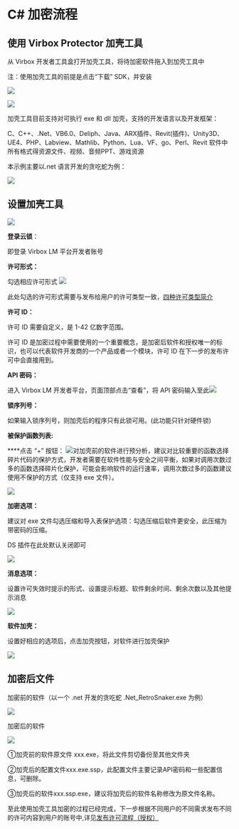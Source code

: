 # C\# 加密流程

## 使用 Virbox Protector 加壳工具

从 Virbox 开发者工具盒打开加壳工具，将待加密软件拖入到加壳工具中

注：使用加壳工具的前提是点击“下载” SDK，并安装

![](https://github.com/virboxzhou/virbox/tree/d12a4b0aefdf309f6422c723bf65ac059fb84ea4/assets/import100.png)

![](https://github.com/virboxzhou/virbox/tree/d12a4b0aefdf309f6422c723bf65ac059fb84ea4/assets/import102.png)

加壳工具目前支持对可执行 exe 和 dll 加壳，支持的开发语言以及开发框架：

C、C++、.Net、VB6.0、Deliph、Java、ARX插件、Revit\(插件\)、Unity3D、UE4、PHP、Labview、Mathlib、Python、Lua、VF、go、Perl、Revit 软件中所有格式得资源文件、视频、音频PPT、游戏资源

本示例主要以.net 语言开发的贪吃蛇为例：

![](https://github.com/virboxzhou/virbox/tree/d12a4b0aefdf309f6422c723bf65ac059fb84ea4/assets/import122.png)

## 设置加壳工具

![](https://github.com/virboxzhou/virbox/tree/d12a4b0aefdf309f6422c723bf65ac059fb84ea4/assets/import101.png)

**登录云锁**：

即登录 Virbox LM 平台开发者账号

**许可形式：**

勾选相应许可形式 ![](https://github.com/virboxzhou/virbox/tree/d12a4b0aefdf309f6422c723bf65ac059fb84ea4/assets/import106.png)

此处勾选的许可形式需要与发布给用户的许可类型一致，[四种许可类型简介](https://github.com/virboxzhou/virbox/tree/d12a4b0aefdf309f6422c723bf65ac059fb84ea4/Virbox/si-zhong-xu-ke-jian-jie.md)

**许可 ID：**

许可 ID 需要自定义，是 1-42 亿数字范围。

许可 ID 是加密过程中需要使用的一个重要概念，是加密后软件和授权唯一的标识，也可以代表软件开发商的一个产品或者一个模块，许可 ID 在下一步的发布许可中会直接用到。

**API 密码：**

进入 Virbox LM 开发者平台，页面顶部点击“查看”，将 API 密码输入至此![](https://github.com/virboxzhou/virbox/tree/d12a4b0aefdf309f6422c723bf65ac059fb84ea4/assets/import107.png)

**锁序列号：**

如果输入锁序列号，则加壳后的程序只有此锁可用。\(此功能只针对硬件锁\)

**被保护函数列表:**

 ****点击 “+” 按钮： ![](https://github.com/virboxzhou/virbox/tree/d12a4b0aefdf309f6422c723bf65ac059fb84ea4/assets/import110.png)对加壳前的软件进行预分析，建议对比较重要的函数选择碎片代码的保护方式，开发者需要在软件性能与安全之间平衡，如果对调用次数过多的函数选择碎片化保护，可能会影响软件的运行速率，调用次数过多的函数建议使用不保护的方式（仅支持 exe 文件）。

![](https://github.com/virboxzhou/virbox/tree/d12a4b0aefdf309f6422c723bf65ac059fb84ea4/assets/import132.png)

**加密选项：**

建议对 exe 文件勾选压缩和导入表保护选项：勾选压缩后软件更安全，此压缩为带密码的压缩。

DS 插件在此处默认关闭即可

![](https://github.com/virboxzhou/virbox/tree/d12a4b0aefdf309f6422c723bf65ac059fb84ea4/assets/import115.png)

**消息选项：**

设置许可失效时提示的形式、设置提示标题、软件剩余时间、剩余次数以及其他提示消息

![](https://github.com/virboxzhou/virbox/tree/d12a4b0aefdf309f6422c723bf65ac059fb84ea4/assets/import113.png)

**软件加壳：**

设置好相应的选项后，点击加壳按钮，对软件进行加壳保护

![](https://github.com/virboxzhou/virbox/tree/d12a4b0aefdf309f6422c723bf65ac059fb84ea4/assets/import116.png)

## 加密后文件

加密前的软件（以一个 .net 开发的贪吃蛇 .Net\_RetroSnaker.exe 为例）

![](https://github.com/virboxzhou/virbox/tree/d12a4b0aefdf309f6422c723bf65ac059fb84ea4/assets/import133.png)

加密后的软件

![](https://github.com/virboxzhou/virbox/tree/d12a4b0aefdf309f6422c723bf65ac059fb84ea4/assets/import134.png)

①加壳前的软件原文件 xxx.exe，将此文件剪切备份至其他文件夹

②加壳后的配置文件xxx.exe.ssp，此配置文件主要记录API密码和一些配置信息，可删除。

③加壳后的软件xxx.ssp.exe，建议将加壳后的软件名称修改为原文件名称。

至此使用加壳工具加密的过程已经完成，下一步根据不同用户的不同需求发布不同的许可内容到用户的账号中,详见[发布许可流程（授权）](https://github.com/virboxzhou/virbox/tree/d12a4b0aefdf309f6422c723bf65ac059fb84ea4/xu-ke-liu-cheng.md)

